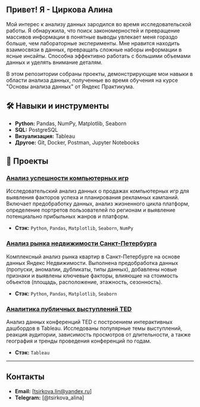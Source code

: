 ## Привет! Я - Циркова Алина

Мой интерес к анализу данных зародился во время исследовательской работы. Я обнаружила, что поиск закономерностей и превращение массивов информации в понятные выводы увлекает меня гораздо больше, чем лабораторные эксперименты. Мне нравится находить взаимосвязи в данных, превращать сложные наборы информации в ясные инсайты. Способна эффективно работать с большими объемами данных и уделять внимание деталям.

В этом репозитории собраны проекты, демонстрирующие мои навыки в области анализа данных, полученные во время обучения на курсе "Основы анализа данных" от Яндекс Практикума.

## 🛠️ Навыки и инструменты

*   **Python:** Pandas, NumPy, Matplotlib, Seaborn
*   **SQL:** PostgreSQL
*   **Визуализация:** Tableau
*   **Другое:** Git, Docker, Postman, Jupyter Notebooks

## 🚀 Проекты

### [Анализ успешности компьютерных игр](https://github.com/AlinaCircus/portfolio/tree/main/retail_product_analytics)

Исследовательский анализ данных о продажах компьютерных игр для выявления факторов успеха и планирования рекламных кампаний. Включает предобработку данных, анализ жизненного цикла платформ, определение портретов пользователей по регионам и выявление потенциально прибыльных жанров и платформ.

*   **Стэк:** `Python`, `Pandas`, `Matplotlib`, `Seaborn`, `NumPy`


### [Анализ рынка недвижимости Санкт-Петербурга](https://github.com/AlinaCircus/portfolio/tree/main/property_market_analysis)

Комплексный анализ рынка квартир в Санкт-Петербурге на основе данных Яндекс Недвижимости. Выполнена предобработка данных (пропуски, аномалии, дубликаты, типы данных), добавлены новые признаки и выявлены ключевые факторы, влияющие на стоимость объектов (площадь, расположение, этажность, сезонность).

*   **Стэк:** `Python`, `Pandas`, `Matplotlib`, `Seaborn`


### [Аналитика публичных выступлений TED](https://public.tableau.com/app/profile/alina.tsirkova/viz/_173013)

Анализ данных конференций TED с построением интерактивных дашбордов в Tableau. Исследованы популярные темы выступлений, реакция аудитории, зависимость просмотров от длительности, а также география и тренды проведения конференций по годам.

*   **Стэк:** `Tableau`

---

## Контакты

*   **Email:** [tsirkova.lin@yandex.ru]
*   **Telegram:** [@tsirkova_alina]

